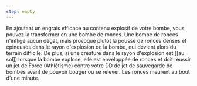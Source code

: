 ```yaml
---
step: empty
---
```

En ajoutant un engrais efficace au contenu explosif de votre bombe, vous pouvez la transformer en une bombe de ronces. Une bombe de ronces n'inflige aucun dégât, mais provoque plutôt la pousse de ronces denses et épineuses dans le rayon d'explosion de la bombe, qui devient alors du terrain difficile. De plus, si une créature dans le rayon d'explosion est [[au sol]] lorsque la bombe explose, elle est enveloppée de ronces et doit réussir un jet de Force (Athlétisme) contre votre DD de jet de sauvegarde de bombes avant de pouvoir bouger ou se relever. Les ronces meurent au bout d'une minute.